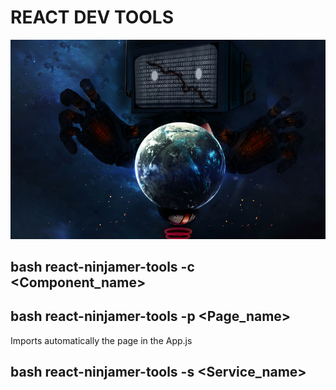 # REACT DEV TOOLS

<img src="logo.jpg"></img>

##  bash react-ninjamer-tools -c <Component_name>

##  bash react-ninjamer-tools -p <Page_name>

Imports automatically the page in the App.js

##  bash react-ninjamer-tools -s <Service_name>